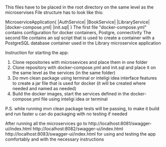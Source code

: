 This files have to be placed in the root directory on the same level as the microservises
File structure has to look like this:

MicroserviceApplication{
  |AuthService|
  |BookService|
  |LibraryService|
  |docker-compose.yml|
  |init.sql|
}
The first file "docker-compose.yml" contains configuration for docker containers, Postgre, connectivity
The second file contains an sql script that is used to create a container with a PostgreSQL database container used in the Library microservice application

Instruction for starting the app:
1) Clone repositories with microsevices and place them in one folder
2) Clone repository with docker-compose.yml and init.sql and place it on the same level as the services (in the same folder)
3) Do mvn clean package using terminal or inteligi idea interface features to create a jar file that is used for docker (it will be created where needed and named as needed)
5) Build the docker images, start the services defined in the docker-compose.yml file using inteligi idea or terminal

P.S. while running mvn clean package tests will be passing, to make it build and run faster u can do packaging with no testing if needed

After running all the microservices go to 
http://localhost:8081/swagger-ui/index.html
http://localhost:8082/swagger-ui/index.html
http://localhost:8083/swagger-ui/index.html
for using and testing the app comfortably and with the necessary instructions
